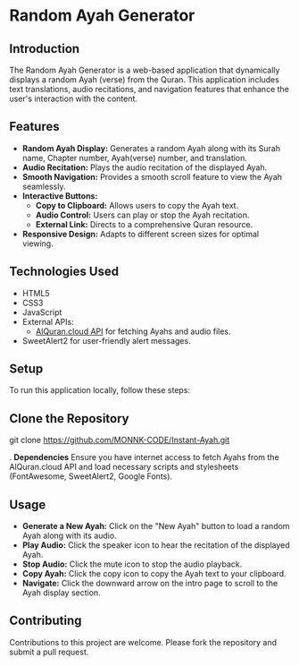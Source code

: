 # Random Ayah Generator

## Introduction

The Random Ayah Generator is a web-based application that dynamically displays a random Ayah (verse) from the Quran. This application includes text translations, audio recitations, and navigation features that enhance the user's interaction with the content.

## Features

- **Random Ayah Display:** Generates a random Ayah along with its Surah name, Chapter number, Ayah(verse) number, and translation.
- **Audio Recitation:** Plays the audio recitation of the displayed Ayah.
- **Smooth Navigation:** Provides a smooth scroll feature to view the Ayah seamlessly.
- **Interactive Buttons:**
  - **Copy to Clipboard:** Allows users to copy the Ayah text.
  - **Audio Control:** Users can play or stop the Ayah recitation.
  - **External Link:** Directs to a comprehensive Quran resource.
- **Responsive Design:** Adapts to different screen sizes for optimal viewing.

## Technologies Used
- HTML5
- CSS3
- JavaScript
- External APIs:
  - [AlQuran.cloud API](https://alquran.cloud) for fetching Ayahs and audio files.
- SweetAlert2 for user-friendly alert messages.

## Setup

To run this application locally, follow these steps:

 ## **Clone the Repository**

   git clone https://github.com/MONNK-CODE/Instant-Ayah.git

. **Dependencies**
   Ensure you have internet access to fetch Ayahs from the AlQuran.cloud API and load necessary scripts and stylesheets (FontAwesome, SweetAlert2, Google Fonts).

## Usage

- **Generate a New Ayah:** Click on the "New Ayah" button to load a random Ayah along with its audio.
- **Play Audio:** Click the speaker icon to hear the recitation of the displayed Ayah.
- **Stop Audio:** Click the mute icon to stop the audio playback.
- **Copy Ayah:** Click the copy icon to copy the Ayah text to your clipboard.
- **Navigate:** Click the downward arrow on the intro page to scroll to the Ayah display section.

## Contributing

Contributions to this project are welcome. Please fork the repository and submit a pull request.